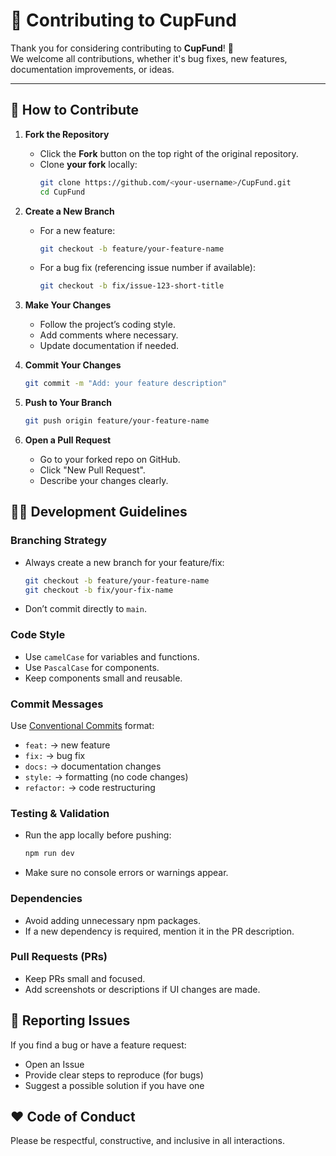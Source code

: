 # 🤝 Contributing to CupFund

Thank you for considering contributing to **CupFund**! 🎉  
We welcome all contributions, whether it's bug fixes, new features, documentation improvements, or ideas.

---

## 🚀 How to Contribute

1. **Fork the Repository**
    - Click the **Fork** button on the top right of the original repository.
    - Clone **your fork** locally:
      ```bash
      git clone https://github.com/<your-username>/CupFund.git
      cd CupFund
      ```

2. **Create a New Branch**
    - For a new feature:
      ```bash
      git checkout -b feature/your-feature-name
      ```
    - For a bug fix (referencing issue number if available):
      ```bash
      git checkout -b fix/issue-123-short-title
      ```

3. **Make Your Changes**
    - Follow the project’s coding style.
    - Add comments where necessary.
    - Update documentation if needed.

4. **Commit Your Changes**
    ```bash
    git commit -m "Add: your feature description"
    ```

5. **Push to Your Branch**
    ```bash
    git push origin feature/your-feature-name
    ```

6. **Open a Pull Request**
    - Go to your forked repo on GitHub.
    - Click "New Pull Request".
    - Describe your changes clearly.

## 🧑‍💻 Development Guidelines

### Branching Strategy

- Always create a new branch for your feature/fix:
  ```bash
  git checkout -b feature/your-feature-name
  git checkout -b fix/your-fix-name
  ```
- Don’t commit directly to `main`.

### Code Style

- Use `camelCase` for variables and functions.
- Use `PascalCase` for components.
- Keep components small and reusable.

### Commit Messages

Use [Conventional Commits](https://www.conventionalcommits.org/) format:

- `feat:` → new feature
- `fix:` → bug fix
- `docs:` → documentation changes
- `style:` → formatting (no code changes)
- `refactor:` → code restructuring

### Testing & Validation

- Run the app locally before pushing:
  ```bash
  npm run dev
  ```
- Make sure no console errors or warnings appear.

### Dependencies

- Avoid adding unnecessary npm packages.
- If a new dependency is required, mention it in the PR description.

### Pull Requests (PRs)

- Keep PRs small and focused.
- Add screenshots or descriptions if UI changes are made.

## 🐛 Reporting Issues

If you find a bug or have a feature request:

- Open an Issue
- Provide clear steps to reproduce (for bugs)
- Suggest a possible solution if you have one

## ❤️ Code of Conduct

Please be respectful, constructive, and inclusive in all interactions.